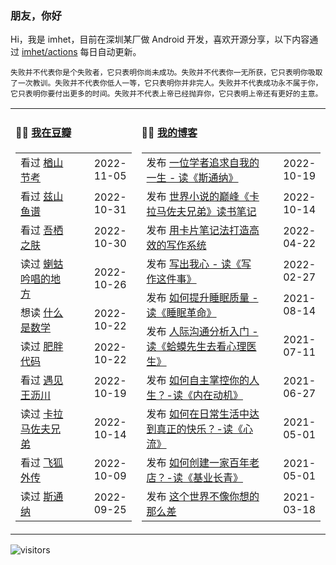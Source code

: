 ### 朋友，你好

Hi，我是 imhet，目前在深圳某厂做 Android 开发，喜欢开源分享，以下内容通过 <a href="https://github.com/imhet/imhet/actions" target="_blank">imhet/actions</a> 每日自动更新。

<!-- juzi starts -->
```
失败并不代表你是个失败者，它只表明你尚未成功。失败并不代表你一无所获，它只表明你吸取了一次教训。失败并不代表你低人一等，它只表明你并非完人。失败并不代表成功永不属于你，它只表明你要付出更多的时间。失败并不代表上帝已经抛弃你，它只表明上帝还有更好的主意。
```
<!-- juzi ends -->


<table width="900px">
<tr>
<td valign="top" width="40%">

#### 🤾‍♂️  <a href="https://www.douban.com/people/heyitao/" target="_blank">我在豆瓣</a>

<!-- douban starts -->
| | |
 |:------------- | -------------: |
| 看过 <a href='http://movie.douban.com/subject/1296703/' target='_blank'>楢山节考</a> | 2022-11-05 |
| 看过 <a href='http://movie.douban.com/subject/30409439/' target='_blank'>兹山鱼谱</a> | 2022-10-31 |
| 看过 <a href='http://movie.douban.com/subject/2997052/' target='_blank'>吾栖之肤</a> | 2022-10-30 |
| 读过 <a href='https://book.douban.com/subject/34813209/' target='_blank'>蝲蛄吟唱的地方</a> | 2022-10-26 |
| 想读 <a href='https://book.douban.com/subject/1320282/' target='_blank'>什么是数学</a> | 2022-10-22 |
| 读过 <a href='https://book.douban.com/subject/34906442/' target='_blank'>肥胖代码</a> | 2022-10-22 |
| 看过 <a href='http://movie.douban.com/subject/20444535/' target='_blank'>遇见王沥川</a> | 2022-10-19 |
| 读过 <a href='https://book.douban.com/subject/35026474/' target='_blank'>卡拉马佐夫兄弟</a> | 2022-10-14 |
| 看过 <a href='http://movie.douban.com/subject/27121221/' target='_blank'>飞狐外传</a> | 2022-10-09 |
| 读过 <a href='https://book.douban.com/subject/26425831/' target='_blank'>斯通纳</a> | 2022-09-25 |
<!-- douban ends -->

</td>


<td valign="top" width="60%">

#### 🤹‍♀️ <a href="https://heyitao.com/" target="_blank">我的博客</a>

<!-- blog starts -->
| | |
 |:------------- | -------------: |
| 发布 <a href='http://heyitao.com/post/reading-sitongna' target='_blank'>一位学者追求自我的一生 - 读《斯通纳》</a> | 2022-10-19 |
| 发布 <a href='http://heyitao.com/post/reading-klmzfxd' target='_blank'>世界小说的巅峰《卡拉马佐夫兄弟》读书笔记</a> | 2022-10-14 |
| 发布 <a href='http://heyitao.com/post/reading-kpbjxzf' target='_blank'>用卡片笔记法打造高效的写作系统</a> | 2022-04-22 |
| 发布 <a href='http://heyitao.com/post/reading-xiezuozhejianshi' target='_blank'>写出我心 - 读《写作这件事》</a> | 2022-02-27 |
| 发布 <a href='http://heyitao.com/post/reading-smgm' target='_blank'>如何提升睡眠质量 - 读《睡眠革命》</a> | 2021-08-14 |
| 发布 <a href='http://heyitao.com/post/reading-hmxsqkxlys' target='_blank'>人际沟通分析入门 - 读《蛤蟆先生去看心理医生》</a> | 2021-07-11 |
| 发布 <a href='http://heyitao.com/post/reading-neizaidongji' target='_blank'>如何自主掌控你的人生？-读《内在动机》</a> | 2021-06-27 |
| 发布 <a href='http://heyitao.com/post/reading-xinliu' target='_blank'>如何在日常生活中达到真正的快乐？-读《心流》</a> | 2021-05-01 |
| 发布 <a href='http://heyitao.com/post/reading-jiyechangqing' target='_blank'>如何创建一家百年老店？-读《基业长青》</a> | 2021-05-01 |
| 发布 <a href='http://heyitao.com/post/reading-shishi' target='_blank'>这个世界不像你想的那么差</a> | 2021-03-18 |
<!-- blog ends -->

</td>
</tr>


</table>

![visitors](https://visitor-badge.glitch.me/badge?page_id=imhet.imhet)